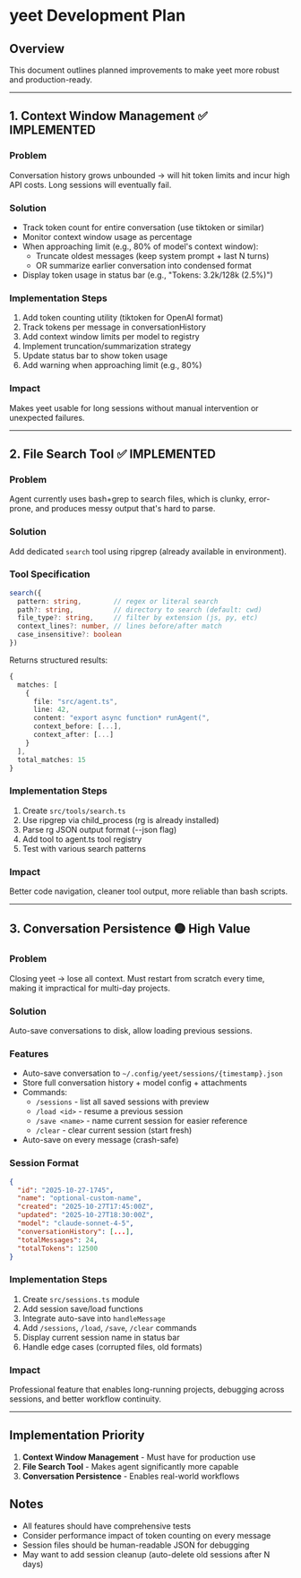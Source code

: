 # yeet Development Plan

## Overview
This document outlines planned improvements to make yeet more robust and production-ready.

---

## 1. Context Window Management ✅ IMPLEMENTED

### Problem
Conversation history grows unbounded → will hit token limits and incur high API costs. Long sessions will eventually fail.

### Solution
- Track token count for entire conversation (use tiktoken or similar)
- Monitor context window usage as percentage
- When approaching limit (e.g., 80% of model's context window):
  - Truncate oldest messages (keep system prompt + last N turns)
  - OR summarize earlier conversation into condensed format
- Display token usage in status bar (e.g., "Tokens: 3.2k/128k (2.5%)")

### Implementation Steps
1. Add token counting utility (tiktoken for OpenAI format)
2. Track tokens per message in conversationHistory
3. Add context window limits per model to registry
4. Implement truncation/summarization strategy
5. Update status bar to show token usage
6. Add warning when approaching limit (e.g., 80%)

### Impact
Makes yeet usable for long sessions without manual intervention or unexpected failures.

---

## 2. File Search Tool ✅ IMPLEMENTED

### Problem
Agent currently uses bash+grep to search files, which is clunky, error-prone, and produces messy output that's hard to parse.

### Solution
Add dedicated `search` tool using ripgrep (already available in environment).

### Tool Specification
```typescript
search({
  pattern: string,        // regex or literal search
  path?: string,          // directory to search (default: cwd)
  file_type?: string,     // filter by extension (js, py, etc)
  context_lines?: number, // lines before/after match
  case_insensitive?: boolean
})
```

Returns structured results:
```typescript
{
  matches: [
    {
      file: "src/agent.ts",
      line: 42,
      content: "export async function* runAgent(",
      context_before: [...],
      context_after: [...]
    }
  ],
  total_matches: 15
}
```

### Implementation Steps
1. Create `src/tools/search.ts` 
2. Use ripgrep via child_process (rg is already installed)
3. Parse rg JSON output format (--json flag)
4. Add tool to agent.ts tool registry
5. Test with various search patterns

### Impact
Better code navigation, cleaner tool output, more reliable than bash scripts.

---

## 3. Conversation Persistence 🟡 High Value

### Problem
Closing yeet → lose all context. Must restart from scratch every time, making it impractical for multi-day projects.

### Solution
Auto-save conversations to disk, allow loading previous sessions.

### Features
- Auto-save conversation to `~/.config/yeet/sessions/{timestamp}.json`
- Store full conversation history + model config + attachments
- Commands:
  - `/sessions` - list all saved sessions with preview
  - `/load <id>` - resume a previous session
  - `/save <name>` - name current session for easier reference
  - `/clear` - clear current session (start fresh)
- Auto-save on every message (crash-safe)

### Session Format
```json
{
  "id": "2025-10-27-1745",
  "name": "optional-custom-name",
  "created": "2025-10-27T17:45:00Z",
  "updated": "2025-10-27T18:30:00Z",
  "model": "claude-sonnet-4-5",
  "conversationHistory": [...],
  "totalMessages": 24,
  "totalTokens": 12500
}
```

### Implementation Steps
1. Create `src/sessions.ts` module
2. Add session save/load functions
3. Integrate auto-save into `handleMessage`
4. Add `/sessions`, `/load`, `/save`, `/clear` commands
5. Display current session name in status bar
6. Handle edge cases (corrupted files, old formats)

### Impact
Professional feature that enables long-running projects, debugging across sessions, and better workflow continuity.

---

## Implementation Priority

1. **Context Window Management** - Must have for production use
2. **File Search Tool** - Makes agent significantly more capable  
3. **Conversation Persistence** - Enables real-world workflows

## Notes

- All features should have comprehensive tests
- Consider performance impact of token counting on every message
- Session files should be human-readable JSON for debugging
- May want to add session cleanup (auto-delete old sessions after N days)
